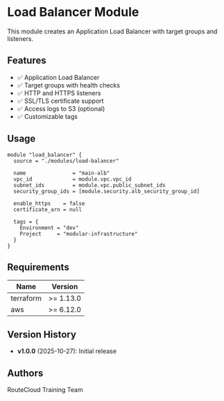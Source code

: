 # Load Balancer Module

This module creates an Application Load Balancer with target groups and listeners.

## Features

- ✅ Application Load Balancer
- ✅ Target groups with health checks
- ✅ HTTP and HTTPS listeners
- ✅ SSL/TLS certificate support
- ✅ Access logs to S3 (optional)
- ✅ Customizable tags

## Usage

```hcl
module "load_balancer" {
  source = "./modules/load-balancer"
  
  name               = "main-alb"
  vpc_id             = module.vpc.vpc_id
  subnet_ids         = module.vpc.public_subnet_ids
  security_group_ids = [module.security.alb_security_group_id]
  
  enable_https    = false
  certificate_arn = null
  
  tags = {
    Environment = "dev"
    Project     = "modular-infrastructure"
  }
}
```

## Requirements

| Name | Version |
|------|---------|
| terraform | >= 1.13.0 |
| aws | >= 6.12.0 |

## Version History

- **v1.0.0** (2025-10-27): Initial release

## Authors

RouteCloud Training Team

